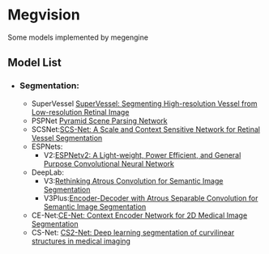 # Megvision
Some models implemented by megengine



## Model List

+ ### Segmentation:

  + SuperVessel [SuperVessel: Segmenting High-resolution Vessel from Low-resolution Retinal Image](https://arxiv.org/abs/2207.13882)
  + PSPNet [Pyramid Scene Parsing Network](https://arxiv.org/pdf/1612.01105.pdf)
  + SCSNet:[SCS-Net: A Scale and Context Sensitive Network for Retinal Vessel Segmentation](https://www.sciencedirect.com/science/article/pii/S1361841521000712#!)
  + ESPNets:
    + V2:[ESPNetv2: A Light-weight, Power Efficient, and General Purpose Convolutional Neural Network](https://arxiv.org/pdf/1811.11431.pdf)
  + DeepLab:
    + V3:[Rethinking Atrous Convolution for Semantic Image Segmentation](https://arxiv.org/abs/1706.05587)
    + V3Plus:[Encoder-Decoder with Atrous Separable Convolution for Semantic Image Segmentation](https://arxiv.org/abs/1802.02611)
  + CE-Net:[CE-Net: Context Encoder Network for 2D Medical Image Segmentation](https://arxiv.org/pdf/1903.02740.pdf)
  + CS-Net: [CS2-Net: Deep learning segmentation of curvilinear structures in medical imaging](https://www.sciencedirect.com/science/article/pii/S1361841520302383)
